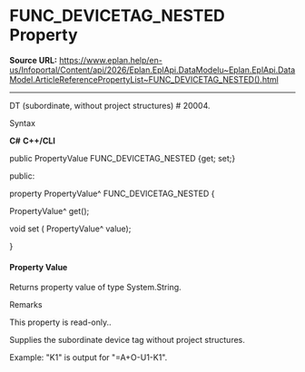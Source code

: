 # FUNC_DEVICETAG_NESTED Property

**Source URL:** https://www.eplan.help/en-us/Infoportal/Content/api/2026/Eplan.EplApi.DataModelu~Eplan.EplApi.DataModel.ArticleReferencePropertyList~FUNC_DEVICETAG_NESTED().html

---

DT (subordinate, without project structures) # 20004.

Syntax

**C#**
**C++/CLI**


public PropertyValue FUNC_DEVICETAG_NESTED {get; set;}

public:

property PropertyValue^ FUNC_DEVICETAG_NESTED {

   PropertyValue^ get();

   void set (    PropertyValue^ value);

}


#### Property Value

Returns property value of type System.String.

Remarks

This property is read-only..

Supplies the subordinate device tag without project structures.

Example: "K1" is output for "=A+O-U1-K1".
